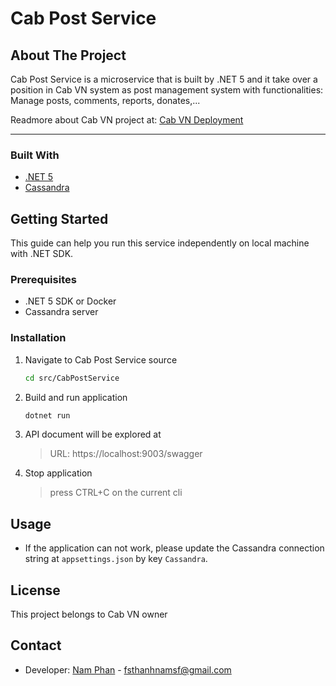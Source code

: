 # Cab Post Service

## About The Project

Cab Post Service is a microservice that is built by .NET 5 and it take over a position in Cab VN system as post management system with functionalities: Manage posts, comments, reports, donates,...

Readmore about Cab VN project at: [Cab VN Deployment](https://gitlab.com/cabvn/cab-deployment/cabvn-deployment)

---

### Built With

* [.NET 5](https://devblogs.microsoft.com/dotnet/introducing-net-5/)
* [Cassandra](https://cassandra.apache.org/)

## Getting Started

This guide can help you run this service independently on local machine with .NET SDK.

### Prerequisites

- .NET 5 SDK or Docker 
- Cassandra server

### Installation

1. Navigate to Cab Post Service source 
   ```sh
   cd src/CabPostService
   ```
2. Build and run application
   ```sh
   dotnet run
   ```
3. API document will be explored at 
   > URL: https://localhost:9003/swagger
4. Stop application
   > press CTRL+C on the current cli

## Usage

- If the application can not work, please update the Cassandra connection string at `appsettings.json` by key `Cassandra`.

## License

This project belongs to Cab VN owner

## Contact

 - Developer: [Nam Phan](https://www.facebook.com/profile.php?id=100035765298647) - fsthanhnamsf@gmail.com
